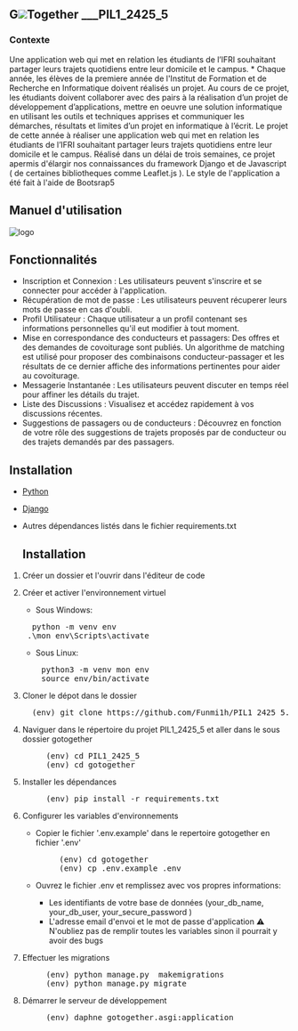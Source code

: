 ## G![](https://maps.google.com/mapfiles/ms/icons/green-dot.png)Together  ___PIL1_2425_5

### Contexte  
Une application web qui met en relation les étudiants de l’IFRI souhaitant partager leurs trajets quotidiens entre leur domicile et le campus. *
Chaque année, les élèves de la premiere année de l'Institut de Formation et de Recherche en Informatique doivent réalisés un projet. Au cours de ce projet, les étudiants doivent collaborer avec des pairs à la réalisation d’un projet de développement d’applications, mettre en oeuvre une solution informatique en utilisant les outils et techniques apprises et communiquer les démarches, résultats et limites d’un projet en informatique à l’écrit. Le projet de cette année à réaliser une application web qui met en relation les étudiants de l’IFRI souhaitant partager leurs trajets quotidiens entre leur domicile et le campus. Réalisé dans un délai de trois semaines, ce projet  apermis d'élargir nos connaissances du framework Django et de Javascript ( de certaines bibliotheques comme Leaflet.js ). Le style de l'application a été fait à l'aide de Bootsrap5


## Manuel d'utilisation 

![logo](https://github.com/user-attachments/assets/ef71815c-ba95-46ac-ab1b-56f7dad50523)


## Fonctionnalités

* Inscription et Connexion : Les utilisateurs peuvent s'inscrire et se connecter  pour accéder à l'application.
* Récupération de mot de passe : Les utilisateurs peuvent récuperer leurs mots de passe en cas d'oubli.
* Profil Utilisateur : Chaque utilisateur a un profil contenant ses informations personnelles qu'il eut modifier à tout moment.
* Mise en correspondance des conducteurs et passagers: Des offres et des demandes de covoiturage sont publiés. Un algorithme de matching est utilisé pour proposer des combinaisons conducteur-passager et les résultats de ce dernier affiche des informations pertinentes pour aider au covoiturage.
* Messagerie Instantanée : Les utilisateurs peuvent discuter en temps réel pour affiner les détails du trajet.
* Liste des Discussions : Visualisez et accédez rapidement à vos discussions récentes.
* Suggestions de passagers ou de conducteurs : Découvrez en fonction de votre rôle des suggestions de trajets proposés par de conducteur ou des trajets demandés par des passagers.

## Installation 
- [Python](https://www.python.org/downloads/)
- [Django](https://www.djangoproject.com/)
- Autres dépendances listés dans le fichier requirements.txt

     ## Installation
1.  Créer un dossier et l'ouvrir dans l'éditeur de code
2.  Créer et activer l'environnement virtuel
    - Sous Windows:
    <pre>
      python -m venv env
     .\mon_env\Scripts\activate
    </pre>
    - Sous Linux:
    <pre>
        python3 -m venv mon env
        source env/bin/activate
    </pre>
  3. Cloner le dépot dans le dossier
     <pre>
       (env) git clone https://github.com/Funmi1h/PIL1_2425_5.git
     </pre>
  4. Naviguer dans le répertoire du projet PIL1_2425_5 et aller dans le sous dossier gotogether
     <pre>
          (env) cd PIL1_2425_5
          (env) cd gotogether
     </pre>

  5. Installer les dépendances
     <pre>
          (env) pip install -r requirements.txt
     </pre>
   6. Configurer les variables d'environnements 
       *  Copier le fichier '.env.example' dans le repertoire gotogether en fichier '.env'
          <pre>
               (env) cd gotogether
               (env) cp .env.example .env
          </pre>
          
       * Ouvrez le fichier .env et remplissez avec vos propres informations:
         - Les identifiants de votre base de données (your_db_name, your_db_user, your_secure_password )
         - L'adresse email d'envoi et le mot de passe d'application
     ⚠️ N'oubliez pas de remplir toutes les variables sinon il pourrait y avoir des bugs

7. Effectuer les migrations

   
   <pre>
        (env) python manage.py  makemigrations
        (env) python manage.py migrate
   </pre>

   
8. Démarrer le serveur de développement
   
   <pre>
        (env) daphne gotogether.asgi:application 
   </pre>
     
